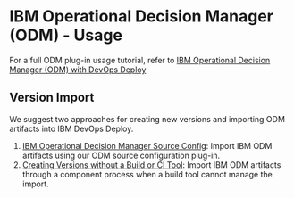 
# IBM Operational Decision Manager (ODM) - Usage

For a full ODM plug-in usage tutorial, refer to [IBM Operational Decision Manager (ODM) with DevOps Deploy](https://www.urbancode.com/2017/08/02/ibm-operational-decision-manager-odm-urbancode-deploy/)

## Version Import


We suggest two approaches for creating new versions and importing ODM artifacts into IBM DevOps Deploy.

1. [IBM Operational Decision Manager Source Config](https://urbancode.github.io/IBM-UCx-PLUGIN-DOCS/UCD/ibm-odm-source-config/): Import IBM ODM artifacts using our ODM source configuration plug-in.
2. [Creating Versions without a Build or CI Tool](https://www.urbancode.com/docs/creating-versions-without-a-build-or-ci-tool/): Import IBM ODM artifacts through a component process when a build tool cannot manage the import.
